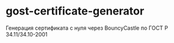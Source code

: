 # gost-certificate-generator
Генерация сертификата с нуля через BouncyCastle по ГОСТ Р 34.11/34.10-2001
